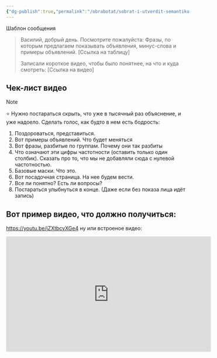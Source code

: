 ```yaml
---
{"dg-publish":true,"permalink":"/obrabotat/sobrat-i-utverdit-semantiku-teksty-obyavlenij-i-kreativy/"}
---
```


Шаблон сообщения
> Василий, добрый день.
> Посмотрите пожалуйста:
> Фразы, по которым предлагаем показывать объявления, минус-слова и примеры объявлений.
> [Ссылка на таблицу]
> 
> Записали короткое видео, чтобы было понятнее, на что и куда смотреть:
> [Ссылка на видео]


## Чек-лист видео

> [!NOTE]
> ⭐ Нужно постараться скрыть, что уже в тысячный раз объяснение, и уже надоело. Сделать голос, как будто в нем есть бодрость:

1. Поздороваться, представиться.
2. Вот примеры объявлений. Что будет меняться
3. Вот фразы, разбитые по группам. Почему они так разбиты
4. Что означают эти цифры частотности (оставить только один столбик). Сказать про то, что мы не добавляли сюда с нулевой частотностью.
5. Базовые маски. Что это.
6. Вот посадочная страница. На нее будем вести.
7. Все ли понятно? Есть ли вопросы?
8. Постараться улыбнуться в конце. (Даже если без показа лица идёт запись)
 
## Вот пример видео, что должно получиться:
https://youtu.be/jZXtbcvXGe4 ну или встроеное видео:
<iframe width="560" height="315" src="https://www.youtube.com/embed/jZXtbcvXGe4?si=N2FczGL7F5PsgxeH" title="YouTube video player" frameborder="0" allow="accelerometer; autoplay; clipboard-write; encrypted-media; gyroscope; picture-in-picture; web-share" allowfullscreen></iframe>